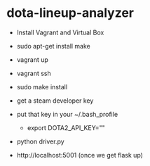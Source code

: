 dota-lineup-analyzer
====================

* Install Vagrant and Virtual Box
* sudo apt-get install make
* vagrant up
* vagrant ssh
* sudo make install

* get a steam developer key
* put that key in your ~/.bash_profile
    * export DOTA2_API_KEY="<insert key here>"


* python driver.py
* http://localhost:5001 (once we get flask up)
